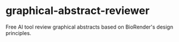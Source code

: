 # graphical-abstract-reviewer
Free AI tool review graphical abstracts based on BioRender's design principles.
